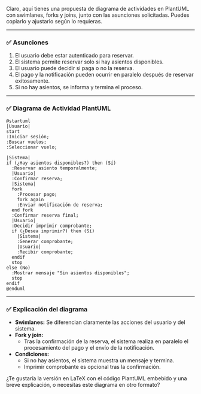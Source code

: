 Claro, aquí tienes una propuesta de diagrama de actividades en PlantUML con swimlanes, forks y joins, junto con las asunciones solicitadas. Puedes copiarlo y ajustarlo según lo requieras.

---

### ✅ Asunciones
1. El usuario debe estar autenticado para reservar.
2. El sistema permite reservar solo si hay asientos disponibles.
3. El usuario puede decidir si paga o no la reserva.
4. El pago y la notificación pueden ocurrir en paralelo después de reservar exitosamente.
5. Si no hay asientos, se informa y termina el proceso.

---

### ✅ Diagrama de Actividad PlantUML

```plantuml name=diagrama_actividad_reserva_vuelo.puml
@startuml
|Usuario|
start
:Iniciar sesión;
:Buscar vuelos;
:Seleccionar vuelo;

|Sistema|
if (¿Hay asientos disponibles?) then (Sí)
  :Reservar asiento temporalmente;
  |Usuario|
  :Confirmar reserva;
  |Sistema|
  fork
    :Procesar pago;
    fork again
    :Enviar notificación de reserva;
  end fork
  :Confirmar reserva final;
  |Usuario|
  :Decidir imprimir comprobante;
  if (¿Desea imprimir?) then (Sí)
    |Sistema|
    :Generar comprobante;
    |Usuario|
    :Recibir comprobante;
  endif
  stop
else (No)
  :Mostrar mensaje "Sin asientos disponibles";
  stop
endif
@enduml
```

---

### ✅ Explicación del diagrama

- **Swimlanes:** Se diferencian claramente las acciones del usuario y del sistema.
- **Fork y join:** 
  - Tras la confirmación de la reserva, el sistema realiza en paralelo el procesamiento del pago y el envío de la notificación.
- **Condiciones:** 
  - Si no hay asientos, el sistema muestra un mensaje y termina.
  - Imprimir comprobante es opcional tras la confirmación.

¿Te gustaría la versión en LaTeX con el código PlantUML embebido y una breve explicación, o necesitas este diagrama en otro formato?
